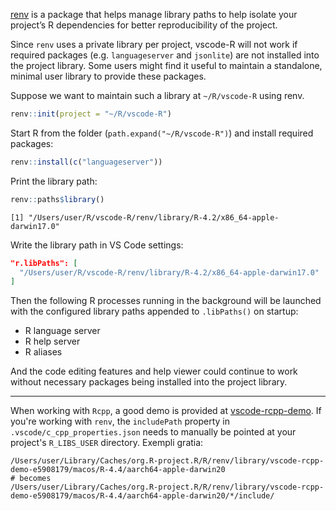 [renv](https://rstudio.github.io/renv/articles/renv.html) is a package that helps manage library paths to help isolate your project’s R dependencies for better reproducibility of the project.

Since `renv` uses a private library per project, vscode-R will not work if required packages (e.g. `languageserver` and `jsonlite`) are not installed into the project library. Some users might find it useful to maintain a standalone, minimal user library to provide these packages.

Suppose we want to maintain such a library at `~/R/vscode-R` using renv.

```r
renv::init(project = "~/R/vscode-R")
```

Start R from the folder (`path.expand("~/R/vscode-R")`) and install required packages:

```r
renv::install(c("languageserver"))
```

Print the library path:

```r
renv::paths$library()
```

```
[1] "/Users/user/R/vscode-R/renv/library/R-4.2/x86_64-apple-darwin17.0"
```

Write the library path in VS Code settings:

```json
"r.libPaths": [
  "/Users/user/R/vscode-R/renv/library/R-4.2/x86_64-apple-darwin17.0"
]
```

Then the following R processes running in the background will be launched with the configured library paths appended to `.libPaths()` on startup:

* R language server
* R help server
* R aliases

And the code editing features and help viewer could continue to work without necessary packages being installed into the project library.

---

When working with `Rcpp`, a good demo is provided at [vscode-rcpp-demo](https://github.com/renkun-ken/vscode-rcpp-demo). If you're working with `renv`, the `includePath` property in `.vscode/c_cpp_properties.json` needs to manually be pointed at your project's `R_LIBS_USER` directory. Exempli gratia: 

```
/Users/user/Library/Caches/org.R-project.R/R/renv/library/vscode-rcpp-demo-e5908179/macos/R-4.4/aarch64-apple-darwin20
# becomes
/Users/user/Library/Caches/org.R-project.R/R/renv/library/vscode-rcpp-demo-e5908179/macos/R-4.4/aarch64-apple-darwin20/*/include/
```
